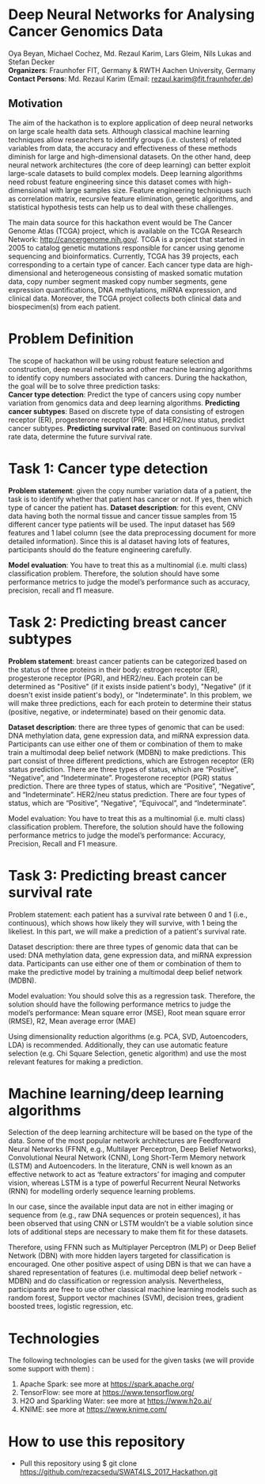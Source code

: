 # Deep Neural Networks for Analysing Cancer Genomics Data 
Oya Beyan, Michael Cochez, Md. Rezaul Karim, Lars Gleim, Nils Lukas and Stefan Decker  
**Organizers**: Fraunhofer FIT, Germany & RWTH Aachen University, Germany  
**Contact Persons**: Md. Rezaul Karim (Email: rezaul.karim@fit.fraunhofer.de)  
## Motivation
The aim of the hackathon is to explore application of  deep neural networks on large scale health data sets. Although classical machine learning techniques allow researchers to identify groups (i.e. clusters) of related variables from data, the accuracy and effectiveness of these methods diminish for large and high-dimensional datasets. On the other hand, deep neural network architectures (the core of deep learning) can better exploit large-scale datasets to build complex models. Deep learning algorithms need robust feature engineering since this dataset comes with high-dimensional with large samples size. Feature engineering techniques such as correlation matrix, recursive feature elimination, genetic algorithms, and statistical hypothesis tests can help us to deal with these challenges. 

The main data source for this hackathon event would be The Cancer Genome Atlas (TCGA) project, which is available on the TCGA Research Network: http://cancergenome.nih.gov/. TCGA is a project that started in 2005 to catalog genetic mutations responsible for cancer using genome sequencing and bioinformatics. Currently, TCGA has 39 projects, each corresponding to a certain type of cancer. Each cancer type data are high-dimensional and heterogeneous consisting of masked somatic mutation data, copy number segment masked copy number segments, gene expression quantifications, DNA methylations, miRNA expression, and clinical data. Moreover, the TCGA project collects both clinical data and biospecimen(s) from each patient.

# Problem Definition
The scope of hackathon will be  using robust feature selection and construction, deep neural networks and other machine learning algorithms to  identify copy numbers associated with cancers.  During the hackathon, the goal will be  to solve three prediction tasks:  
**Cancer type detection**: Predict the type of cancers using copy number variation from genomics data and deep learning algorithms.
**Predicting cancer subtypes**: Based on discrete type of data consisting of estrogen receptor (ER), progesterone receptor (PR), and HER2/neu status, predict cancer subtypes.
**Predicting survival rate**: Based on continuous survival rate data, determine the future survival rate.

# Task 1: Cancer type detection
**Problem statement**: given the copy number variation data of a patient, the task is to identify whether that patient has cancer or not. If yes, then which type of cancer the patient has. 
**Dataset description**: for this event, CNV data having both the normal tissue and cancer tissue samples from 15 different cancer type patients will be used. The input dataset has 569 features and 1 label column (see the data preprocessing document for more detailed information). Since this is al dataset having lots of features, participants should do the feature engineering carefully.  

**Model evaluation**: You have to treat this as a multinomial (i.e. multi class) classification problem. Therefore, the solution should have some performance metrics to judge the model’s performance such as accuracy, precision, recall and f1 measure. 

# Task 2: Predicting breast cancer subtypes
**Problem statement**: breast cancer patients can be categorized based on the status of three proteins in their body: estrogen receptor (ER), progesterone receptor (PGR), and HER2/neu. Each protein can be determined as "Positive" (if it exists inside patient's body), "Negative" (if it doesn't exist inside patient's body), or "Indeterminate". In this problem, we will make three predictions, each for each protein to determine their status (positive, negative, or indeterminate) based on their genomic data. 

**Dataset description**: there are three types of genomic that can be used: DNA methylation data, gene expression data, and miRNA expression data. Participants can use either one of them or combination of them to make train a multimodal deep belief network (MDBN) to make predictions. This part consist of three different predictions, which are Estrogen receptor (ER) status prediction. There are three types of status, which are “Positive”, “Negative”, and “Indeterminate”. Progesterone receptor (PGR) status prediction. There are three types of status, which are “Positive”, “Negative”, and “Indeterminate”. HER2/neu status prediction. There are four types of status, which are “Positive”, “Negative”, “Equivocal”, and “Indeterminate”.

Model evaluation: You have to treat this as a multinomial (i.e. multi class) classification problem. Therefore, the solution should have the following performance metrics to judge the model’s performance:  Accuracy, Precision, Recall and F1 measure.

# Task 3: Predicting breast cancer survival rate
Problem statement: each patient has a survival rate between 0 and 1 (i.e., continuous), which shows how likely they will survive, with 1 being the likeliest. In this part, we will make a prediction of a patient's survival rate. 

Dataset description: there are three types of genomic data that can be used: DNA methylation data, gene expression data, and miRNA expression data. Participants can use either one of them or combination of them to make the predictive model by training a multimodal deep belief network (MDBN).

Model evaluation: You should solve this as a regression task. Therefore, the solution should have the following performance metrics to judge the model’s performance:   Mean square error (MSE),  Root mean square error (RMSE), R2, Mean average error (MAE)  

Using dimensionality reduction algorithms  (e.g. PCA, SVD, Autoencoders, LDA) is recommended. Additionally, they can use automatic feature selection  (e.g. Chi Square Selection, genetic algorithm) and use the most relevant features for making a prediction. 

# Machine learning/deep learning algorithms
Selection of the deep learning architecture will be based on the type of the data. Some of the most popular network architectures are Feedforward Neural Networks (FFNN, e.g., Multilayer Perceptron, Deep Belief Networks), Convolutional Neural Network (CNN), Long Short-Term Memory network (LSTM) and Autoencoders. In the literature, CNN is well known as an effective network to act as ‘feature extractors’ for imaging and computer vision, whereas LSTM is a type of powerful Recurrent Neural Networks (RNN) for modelling orderly sequence learning problems. 

In our case, since the available input data are not in either imaging or sequence from (e.g., raw DNA sequences or protein sequences), it has been observed that using CNN or LSTM wouldn’t be a viable solution since lots of additional steps are necessary to make them fit for these datasets. 

Therefore, using FFNN such as Multiplayer Perceptron (MLP) or Deep Belief Network (DBN) with more hidden layers targeted for classification is encouraged. One other positive aspect of using DBN is that we can have a shared representation of features (i.e. multimodal deep belief network - MDBN) and do classification or regression analysis.  Nevertheless, participants are free to use other classical machine learning models such as random forest, Support vector machines (SVM), decision trees, gradient boosted trees, logistic regression, etc. 
 
# Technologies
The following technologies can be used for the given tasks (we will provide some support with them) :
1. Apache Spark: see more at  https://spark.apache.org/
2. TensorFlow: see more at https://www.tensorflow.org/
3. H2O and Sparkling Water: see more at https://www.h2o.ai/
4. KNIME: see more at https://www.knime.com/ 
 
# How to use this repository
- Pull this repository using $ git clone https://github.com/rezacsedu/SWAT4LS_2017_Hackathon.git
